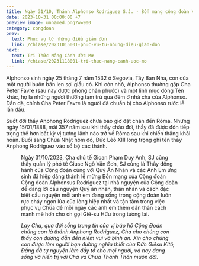 ```yaml
---
title: Ngày 31/10, Thánh Alphonso Rodriguez S.J. - Bổn mạng cộng đoàn Vườn Dâu 1
date: 2023-10-31 00:00:00 +7
preview_image: unnamed.png?w=900
category: congdoan
prev:
  text: Phục vụ từ những điều giản đơn
  link: /chiase/20231015001-phuc-vu-tu-nhung-dieu-gian-don
next:
  text: Tri Thức Nâng Cánh Ước Mơ
  link: /chiase/20231118001-tri-thuc-nang-canh-uoc-mo
---
```



<script setup>
import vuondau from '/images/chiase/unnamed.png?w=900';
</script>

Alphonso sinh ngày 25 tháng 7 năm 1532 ở Segovia, Tây Ban Nha, con của một người buôn bán len sợi giầu có. Khi còn nhỏ, Alphonso thường gặp Cha Peter Favre (sau này được phong chân phước) và một linh mục dòng Tên khác, họ là những người thường tạm trú qua đêm ở nhà cha của Alphonso. Dần dà, chính Cha Peter Favre là người đã chuẩn bị cho Alphonso rước lễ lần đầu.

Suốt đời thầy Anphong Rodriguez chưa bao giờ đặt chân đến Rôma. Nhưng ngày 15/01/1888, mãi 357 năm sau khi thầy chào đời, thầy đã được đón tiếp trọng thể hơn bất kỳ vị tướng lãnh nào trở về Rôma sau khi chiến thắng khải hoàn. Buổi sáng Chúa Nhật hôm đó, Đức Lêô XIII long trọng ghi tên thầy Anphong Rodriguez vào sổ bộ các thánh. 

<Figure 
    :src=vuondau
    caption="Cộng đoàn Vườn Dâu 1."
/>

Ngày 31/10/2023, Cha chủ tế Gioan Phạm Duy Anh, SJ cùng thầy quản lý phó tế Giuse Ngô Văn Sơn, SJ củng là Thầy đồng hành của Cộng đoàn cùng với Quý Ân Nhân và các Anh Em ứng sinh đã hiệp dâng thánh lễ mừng Bổn mạng của Cộng đoàn Cộng đoàn Alphonsus Rodriguez tại nhà nguyện của Cộng đoàn để dâng lời cầu nguyện Quý ân nhân, thân nhân và cách đặc biệt cầu nguyện mỗi anh em đang sống trong cộng đoàn luôn rực cháy ngọn lửa của lòng hiệp nhất và tận tâm trong việc phục vụ Chúa để mỗi ngày các anh em thêm dấn thân cách mạnh mẽ hơn cho ơn gọi Giê-su Hữu trong tương lai.

*Lạy Cha, qua đời sống trung tín của vị bảo hộ Cộng Đoàn chúng con là thánh Anphong Rodriguez, Cha cho chúng con thấy con đường dẫn đến niềm vui và bình an. Xin cho chúng con được làm người bạn đường nghĩa thiết của Đức Giêsu Kitô, Đấng đã tự nguyện làm đầy tớ cho mọi người, và nay đang sống và hiển trị với Cha và Chúa Thánh Thần muôn đời.*
